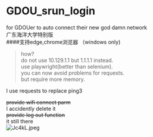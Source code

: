 # GDOU_srun_login
for GDOUer to auto connect their new god damn network  <br>
广东海洋大学特别版  <br>
####支持edge,chrome浏览器 （windows only)
 
> how?  <br>
  do not use 10.129.1.1 but 1.1.1.1 instead.  <br>
  use playwright(better than selenium).  <br>
  you can now avoid problems for requests.  <br>
  but require more memory.  <br>

I use requests to replace ping3  <br>

~~provide wifi connect parm~~  <br>
I accidently delete it  <br>
~~provide log out function~~  <br>
it still there  <br>
![Jc4kL.jpeg](https://i.328888.xyz/2023/03/15/Jc4kL.jpeg)
